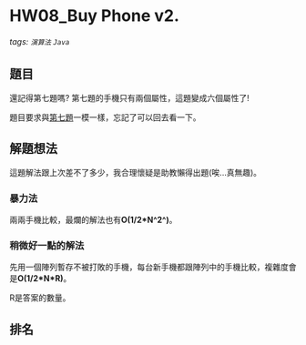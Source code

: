 # HW08_Buy Phone v2.

###### tags: `演算法` `Java`

## 題目

還記得第七題嗎? 第七題的手機只有兩個屬性，這題變成六個屬性了!

題目要求與[第七題](https://github.com/AndyChiangSH/1092_Algorithm/tree/master/src/hw07)一模一樣，忘記了可以回去看一下。

## 解題想法
這題解法跟上次差不了多少，我合理懷疑是助教懶得出題(唉...真無趣)。

### 暴力法
兩兩手機比較，最爛的解法也有**O(1/2\*N^2^)**。

### 稍微好一點的解法
先用一個陣列暫存不被打敗的手機，每台新手機都跟陣列中的手機比較，複雜度會是**O(1/2\*N\*R)**。

R是答案的數量。

## 排名